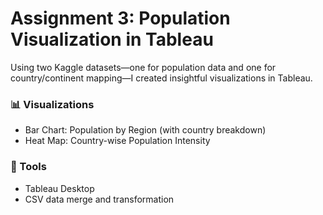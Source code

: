 # Assignment 3: Population Visualization in Tableau

Using two Kaggle datasets—one for population data and one for country/continent mapping—I created insightful visualizations in Tableau.

### 📊 Visualizations

- Bar Chart: Population by Region (with country breakdown)
- Heat Map: Country-wise Population Intensity

### 🔧 Tools

- Tableau Desktop
- CSV data merge and transformation

